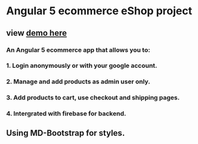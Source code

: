 #  Angular 5 ecommerce eShop project
## view [demo here](https://eshop-a6d13.firebaseapp.com/home)

### An Angular 5 ecommerce app that allows you to:
### 1. Login anonymously or with your google account.
### 2. Manage and add products as admin user only.
### 3. Add products to cart, use checkout and shipping pages.
### 4. Intergrated with firebase for backend.


## Using MD-Bootstrap for styles.





